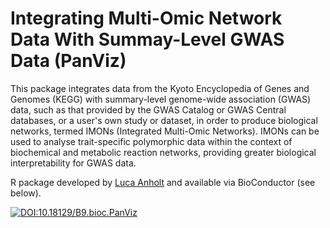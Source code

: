 # Integrating Multi-Omic Network Data With Summay-Level GWAS Data (PanViz)
This package integrates data from the Kyoto Encyclopedia of Genes and Genomes (KEGG) with summary-level genome-wide association (GWAS) data, such as that provided by the GWAS Catalog or GWAS Central databases, or a user's own study or dataset, in order to produce biological networks, termed IMONs (Integrated Multi-Omic Networks). IMONs can be used to analyse trait-specific polymorphic data within the context of biochemical and metabolic reaction networks, providing greater biological interpretability for GWAS data.

R package developed by [Luca Anholt](https://github.com/LucaAnholt/PanViz) and available via BioConductor (see below).

[![DOI:10.18129/B9.bioc.PanViz](http://img.shields.io/badge/DOI-10.18129/B9.bioc.PanViz-3792AD.svg)](https://doi.org/10.18129/B9.bioc.PanViz)
